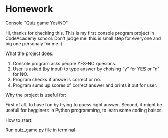 # Homework

Console "Quiz game Yes/NO"

Hi, 
thanks for checking this. 
This is my first console program project in CodeAcademy school. Don't judge me: this is small step for everyone and big one personaly for me :)

What the project does:

1. Console program asks people YES-NO quesions.
2. User is asked (by input) to type  answer by choising "y" for YES or "n" for NO. 
3. Program checks if answe is correct or no.
4. Program sums up scores of correct answer and prints it out for user.

Why the project is useful for:

First of all, to have fun by trying to guess right answer.
Second, it might be usefull for begginers in Python programming, to learn some coding baiscs.

How to start:

Run quiz_game.py file in terminal



